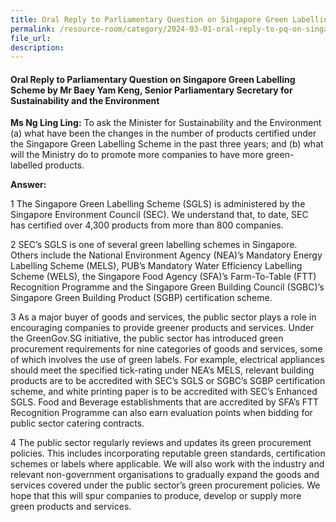 ```yaml
---
title: Oral Reply to Parliamentary Question on Singapore Green Labelling Scheme
permalink: /resource-room/category/2024-03-01-oral-reply-to-pq-on-singapore-green-labelling-scheme/
file_url:
description:
---
```

 
#### Oral Reply to Parliamentary Question on Singapore Green Labelling Scheme by Mr Baey Yam Keng, Senior Parliamentary Secretary for Sustainability and the Environment

**Ms Ng Ling Ling:** To ask the Minister for Sustainability and the Environment (a) what have been the changes in the number of products certified under the Singapore Green Labelling Scheme in the past three years; and (b) what will the Ministry do to promote more companies to have more green-labelled products.

**Answer:**

1  The Singapore Green Labelling Scheme (SGLS) is administered by the Singapore Environment Council (SEC). We understand that, to date, SEC has certified over 4,300 products from more than 800 companies.   

2  SEC’s SGLS is one of several green labelling schemes in Singapore. Others include the National Environment Agency (NEA)’s Mandatory Energy Labelling Scheme (MELS), PUB’s Mandatory Water Efficiency Labelling Scheme (WELS), the Singapore Food Agency (SFA)’s Farm-To-Table (FTT) Recognition Programme and the Singapore Green Building Council (SGBC)’s Singapore Green Building Product (SGBP) certification scheme.

3  As a major buyer of goods and services, the public sector plays a role in encouraging companies to provide greener products and services. Under the GreenGov.SG initiative, the public sector has introduced green procurement requirements for nine categories of goods and services, some of which involves the use of green labels. For example, electrical appliances should meet the specified tick-rating under NEA’s MELS, relevant building products are to be accredited with SEC’s SGLS or SGBC’s SGBP certification scheme, and white printing paper is to be accredited with SEC’s Enhanced SGLS. Food and Beverage establishments that are accredited by SFA’s FTT Recognition Programme can also earn evaluation points when bidding for public sector catering contracts. 

4  The public sector regularly reviews and updates its green procurement policies. This includes incorporating reputable green standards, certification schemes or labels where applicable. We will also work with the industry and relevant non-government organisations to gradually expand the goods and services covered under the public sector’s green procurement policies. We hope that this will spur companies to produce, develop or supply more green products and services.
